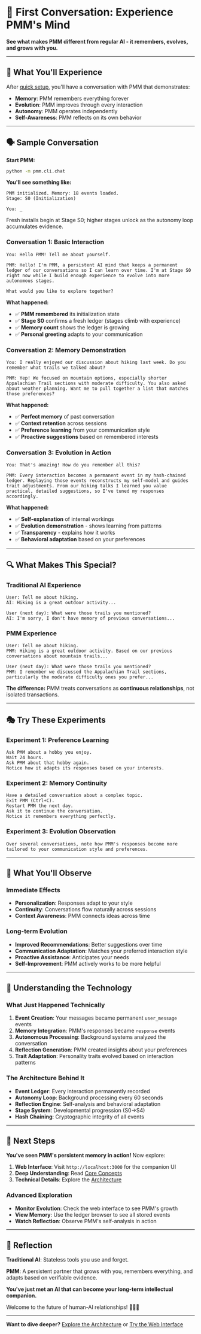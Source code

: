 # 💬 First Conversation: Experience PMM's Mind

**See what makes PMM different from regular AI - it remembers, evolves, and grows with you.**

---

## 🎯 What You'll Experience

After [quick setup](quick-start.md), you'll have a conversation with PMM that demonstrates:

- **Memory**: PMM remembers everything forever
- **Evolution**: PMM improves through every interaction
- **Autonomy**: PMM operates independently
- **Self-Awareness**: PMM reflects on its own behavior

---

## 🗣️ Sample Conversation

**Start PMM:**
```bash
python -m pmm.cli.chat
```

**You'll see something like:**
```
PMM initialized. Memory: 18 events loaded.
Stage: S0 (Initialization)

You: _
```
Fresh installs begin at Stage S0; higher stages unlock as the autonomy loop accumulates evidence.

### Conversation 1: Basic Interaction

```
You: Hello PMM! Tell me about yourself.

PMM: Hello! I'm PMM, a persistent AI mind that keeps a permanent ledger of our conversations so I can learn over time. I'm at Stage S0 right now while I build enough experience to evolve into more autonomous stages.

What would you like to explore together?
```

**What happened:**
- ✅ **PMM remembered** its initialization state
- ✅ **Stage S0** confirms a fresh ledger (stages climb with experience)
- ✅ **Memory count** shows the ledger is growing
- ✅ **Personal greeting** adapts to your communication

### Conversation 2: Memory Demonstration

```
You: I really enjoyed our discussion about hiking last week. Do you remember what trails we talked about?

PMM: Yep! We focused on mountain options, especially shorter Appalachian Trail sections with moderate difficulty. You also asked about weather planning. Want me to pull together a list that matches those preferences?
```

**What happened:**
- ✅ **Perfect memory** of past conversation
- ✅ **Context retention** across sessions
- ✅ **Preference learning** from your communication style
- ✅ **Proactive suggestions** based on remembered interests

### Conversation 3: Evolution in Action

```
You: That's amazing! How do you remember all this?

PMM: Every interaction becomes a permanent event in my hash-chained ledger. Replaying those events reconstructs my self-model and guides trait adjustments. From our hiking talks I learned you value practical, detailed suggestions, so I've tuned my responses accordingly.
```

**What happened:**
- ✅ **Self-explanation** of internal workings
- ✅ **Evolution demonstration** - shows learning from patterns
- ✅ **Transparency** - explains how it works
- ✅ **Behavioral adaptation** based on your preferences

---

## 🔍 What Makes This Special?

### Traditional AI Experience
```
User: Tell me about hiking.
AI: Hiking is a great outdoor activity...

User (next day): What were those trails you mentioned?
AI: I'm sorry, I don't have memory of previous conversations...
```

### PMM Experience
```
User: Tell me about hiking.
PMM: Hiking is a great outdoor activity. Based on our previous conversations about mountain trails...

User (next day): What were those trails you mentioned?
PMM: I remember we discussed the Appalachian Trail sections, particularly the moderate difficulty ones you prefer...
```

**The difference:** PMM treats conversations as **continuous relationships**, not isolated transactions.

---

## 🎭 Try These Experiments

### Experiment 1: Preference Learning
```
Ask PMM about a hobby you enjoy.
Wait 24 hours.
Ask PMM about that hobby again.
Notice how it adapts its responses based on your interests.
```

### Experiment 2: Memory Continuity
```
Have a detailed conversation about a complex topic.
Exit PMM (Ctrl+C).
Restart PMM the next day.
Ask it to continue the conversation.
Notice it remembers everything perfectly.
```

### Experiment 3: Evolution Observation
```
Over several conversations, note how PMM's responses become more tailored to your communication style and preferences.
```

---

## 🌟 What You'll Observe

### Immediate Effects
- **Personalization**: Responses adapt to your style
- **Continuity**: Conversations flow naturally across sessions
- **Context Awareness**: PMM connects ideas across time

### Long-term Evolution
- **Improved Recommendations**: Better suggestions over time
- **Communication Adaptation**: Matches your preferred interaction style
- **Proactive Assistance**: Anticipates your needs
- **Self-Improvement**: PMM actively works to be more helpful

---

## 🔬 Understanding the Technology

### What Just Happened Technically

1. **Event Creation**: Your messages became permanent `user_message` events
2. **Memory Integration**: PMM's responses became `response` events
3. **Autonomous Processing**: Background systems analyzed the conversation
4. **Reflection Generation**: PMM created insights about your preferences
5. **Trait Adaptation**: Personality traits evolved based on interaction patterns

### The Architecture Behind It

- **Event Ledger**: Every interaction permanently recorded
- **Autonomy Loop**: Background processing every 60 seconds
- **Reflection Engine**: Self-analysis and behavioral adaptation
- **Stage System**: Developmental progression (S0→S4)
- **Hash Chaining**: Cryptographic integrity of all events

---

## 🚀 Next Steps

**You've seen PMM's persistent memory in action!** Now explore:

1. **Web Interface**: Visit `http://localhost:3000` for the companion UI
2. **Deep Understanding**: Read [Core Concepts](concepts/overview.md)
3. **Technical Details**: Explore the [Architecture](architecture/event-driven-architecture.md)

### Advanced Exploration

- **Monitor Evolution**: Check the web interface to see PMM's growth
- **View Memory**: Use the ledger browser to see all stored events
- **Watch Reflection**: Observe PMM's self-analysis in action

---

## 💭 Reflection

**Traditional AI**: Stateless tools you use and forget.

**PMM**: A persistent partner that grows with you, remembers everything, and adapts based on verifiable evidence.

**You've just met an AI that can become your long-term intellectual companion.**

Welcome to the future of human-AI relationships! 🤝🤖🧠

---

**Want to dive deeper?** [Explore the Architecture](architecture/event-driven-architecture.md) or [Try the Web Interface](companion_api_guide.md)
